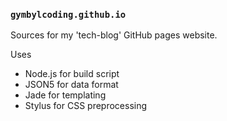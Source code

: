 ### `gymbylcoding.github.io`

Sources for my 'tech-blog' GitHub pages website.

Uses
* Node.js for build script
* JSON5 for data format
* Jade for templating
* Stylus for CSS preprocessing